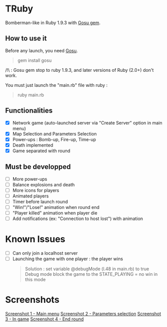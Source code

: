 TRuby
=====

Bomberman-like in Ruby 1.9.3 with [Gosu gem](http://www.libgosu.org/).

## How to use it

Before any launch, you need [Gosu](http://www.libgosu.org/).
  > gem install gosu
  
/!\ : Gosu gem stop to ruby 1.9.3, and later versions of Ruby (2.0+) don't work.  
  
You must just launch the "main.rb" file with ruby :
  > ruby main.rb

## Functionalities

  - [x] Network game (auto-launched server via "Create Server" option in main menu)
  - [x] Map Selection and Parameters Selection
  - [x] Power-ups : Bomb-up, Fire-up, Time-up
  - [x] Death implemented
  - [x] Game separated with round

## Must be developped

  - [ ] More power-ups
  - [ ] Balance explosions and death
  - [ ] More icons for players 
  - [ ] Animated players
  - [ ] Timer before launch round
  - [ ] "Win!"/"Lose!" animation when round end
  - [ ] "Player killed" animation when player die
  - [ ] Add notifications (ex: "Connection to host lost") with animation

Known Issues
=====

  - [ ] Can only join a localhost server
  - [ ] Launching the game with one player : the player wins 
    > Solution : set variable @debugMode (l.48 in main.rb) to true
    > Debug mode block the game to the STATE_PLAYING = no win in this mode

Screenshots
=====

[Screenshot 1 - Main menu](http://serveur1.archive-host.com/membres/up/682970577/TRuby/screenshot1.PNG)
[Screenshot 2 - Parameters selection](http://serveur1.archive-host.com/membres/up/682970577/TRuby/screeshot2.PNG)
[Screenshot 3 - In game](http://serveur1.archive-host.com/membres/up/682970577/TRuby/screenshot3.PNG)
[Screenshot 4 - End round](http://serveur1.archive-host.com/membres/up/682970577/TRuby/screenshot4.PNG)
